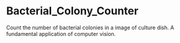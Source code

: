 # Bacterial_Colony_Counter
Count the number of bacterial colonies in a image of culture dish. A fundamental application of computer vision.
